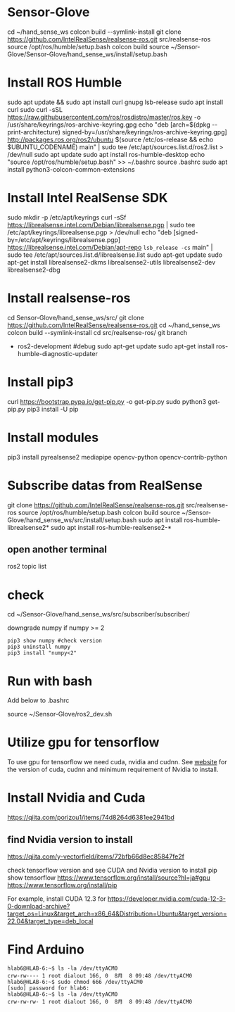 # Sensor-Glove
cd ~/hand_sense_ws
colcon build --symlink-install
git clone https://github.com/IntelRealSense/realsense-ros.git src/realsense-ros
source /opt/ros/humble/setup.bash
colcon build
source ~/Sensor-Glove/Sensor-Glove/hand_sense_ws/install/setup.bash

# Install ROS Humble
sudo apt update && sudo apt install curl gnupg lsb-release
sudo apt install curl
sudo curl -sSL https://raw.githubusercontent.com/ros/rosdistro/master/ros.key -o /usr/share/keyrings/ros-archive-keyring.gpg
echo "deb [arch=$(dpkg --print-architecture) signed-by=/usr/share/keyrings/ros-archive-keyring.gpg] http://packages.ros.org/ros2/ubuntu $(source /etc/os-release && echo $UBUNTU_CODENAME) main" | sudo tee /etc/apt/sources.list.d/ros2.list > /dev/null
sudo apt update
sudo apt install ros-humble-desktop
echo "source /opt/ros/humble/setup.bash" >> ~/.bashrc
source .bashrc
sudo apt install python3-colcon-common-extensions

# Install Intel RealSense SDK
sudo mkdir -p /etc/apt/keyrings
curl -sSf https://librealsense.intel.com/Debian/librealsense.pgp | sudo tee /etc/apt/keyrings/librealsense.pgp > /dev/null
echo "deb [signed-by=/etc/apt/keyrings/librealsense.pgp] https://librealsense.intel.com/Debian/apt-repo `lsb_release -cs` main" | \
sudo tee /etc/apt/sources.list.d/librealsense.list
sudo apt-get update
sudo apt-get install librealsense2-dkms librealsense2-utils librealsense2-dev librealsense2-dbg

# Install realsense-ros
cd Sensor-Glove/hand_sense_ws/src/
git clone https://github.com/IntelRealSense/realsense-ros.git
cd ~/hand_sense_ws
colcon build --symlink-install
cd src/realsense-ros/
git branch
* ros2-development
#debug
sudo apt-get update
sudo apt-get install ros-humble-diagnostic-updater

# Install pip3
curl https://bootstrap.pypa.io/get-pip.py -o get-pip.py
sudo python3 get-pip.py
pip3 install -U pip

# Install modules
pip3 install pyrealsense2 mediapipe opencv-python opencv-contrib-python 

# Subscribe datas from RealSense
git clone https://github.com/IntelRealSense/realsense-ros.git src/realsense-ros
source /opt/ros/humble/setup.bash
colcon build
source ~/Sensor-Glove/hand_sense_ws/src/install/setup.bash
sudo apt install ros-humble-librealsense2*
sudo apt install ros-humble-realsense2-*
## open another terminal
ros2 topic list

# check
cd ~/Sensor-Glove/hand_sense_ws/src/subscriber/subscriber/


downgrade numpy if numpy >= 2

    pip3 show numpy #check version
    pip3 uninstall numpy
    pip3 install "numpy<2"

# Run with bash
Add below to .bashrc

   source ~/Sensor-Glove/ros2_dev.sh

# Utilize gpu for tensorflow
To use gpu for tensorflow we need cuda, nvidia and cudnn.
See [website](https://www.tensorflow.org/install/pip) for the version of cuda, cudnn and minimum requirement of Nvidia to install.
# Install Nvidia and Cuda
https://qiita.com/porizou1/items/74d8264d6381ee2941bd

## find Nvidia version to install
https://qiita.com/y-vectorfield/items/72bfb66d8ec85847fe2f

check tensorflow version and see CUDA and Nvidia version to install
pip show tensorflow
https://www.tensorflow.org/install/source?hl=ja#gpu
https://www.tensorflow.org/install/pip  

For example, install CUDA 12.3 for https://developer.nvidia.com/cuda-12-3-0-download-archive?target_os=Linux&target_arch=x86_64&Distribution=Ubuntu&target_version=22.04&target_type=deb_local


# Find Arduino

    hlab6@HLAB-6:~$ ls -la /dev/ttyACM0 
    crw-rw---- 1 root dialout 166, 0  8月  8 09:48 /dev/ttyACM0
    hlab6@HLAB-6:~$ sudo chmod 666 /dev/ttyACM0 
    [sudo] password for hlab6: 
    hlab6@HLAB-6:~$ ls -la /dev/ttyACM0 
    crw-rw-rw- 1 root dialout 166, 0  8月  8 09:48 /dev/ttyACM0
